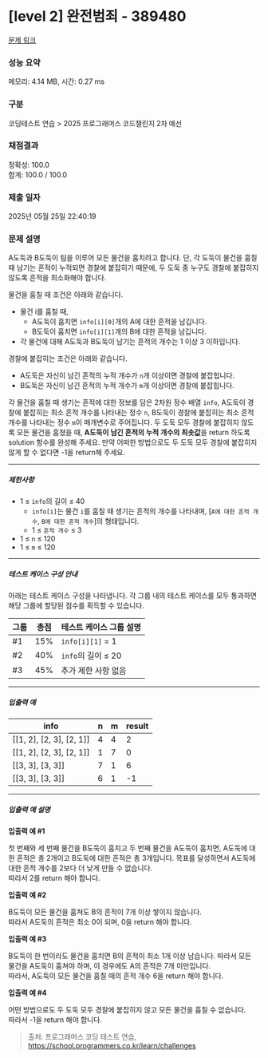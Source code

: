# [level 2] 완전범죄 - 389480 

[문제 링크](https://school.programmers.co.kr/learn/courses/30/lessons/389480) 

### 성능 요약

메모리: 4.14 MB, 시간: 0.27 ms

### 구분

코딩테스트 연습 > 2025 프로그래머스 코드챌린지 2차 예선

### 채점결과

정확성: 100.0<br/>합계: 100.0 / 100.0

### 제출 일자

2025년 05월 25일 22:40:19

### 문제 설명

<p>A도둑과 B도둑이 팀을 이루어 모든 물건을 훔치려고 합니다. 단, 각 도둑이 물건을 훔칠 때 남기는 흔적이 누적되면 경찰에 붙잡히기 때문에, 두 도둑 중 누구도 경찰에 붙잡히지 않도록 흔적을 최소화해야 합니다.</p>

<p>물건을 훔칠 때 조건은 아래와 같습니다.</p>

<ul>
<li>물건 i를 훔칠 때,

<ul>
<li>A도둑이 훔치면 <code>info[i][0]</code>개의 A에 대한 흔적을 남깁니다.</li>
<li>B도둑이 훔치면 <code>info[i][1]</code>개의 B에 대한 흔적을 남깁니다.</li>
</ul></li>
<li>각 물건에 대해 A도둑과 B도둑이 남기는 흔적의 개수는 1 이상 3 이하입니다.</li>
</ul>

<p>경찰에 붙잡히는 조건은 아래와 같습니다.</p>

<ul>
<li>A도둑은 자신이 남긴 흔적의 누적 개수가 <code>n</code>개 이상이면 경찰에 붙잡힙니다.</li>
<li>B도둑은 자신이 남긴 흔적의 누적 개수가 <code>m</code>개 이상이면 경찰에 붙잡힙니다.</li>
</ul>

<p>각 물건을 훔칠 때 생기는 흔적에 대한 정보를 담은 2차원 정수 배열 <code>info</code>, A도둑이 경찰에 붙잡히는 최소 흔적 개수를 나타내는 정수 <code>n</code>, B도둑이 경찰에 붙잡히는 최소 흔적 개수를 나타내는 정수 <code>m</code>이 매개변수로 주어집니다. 두 도둑 모두 경찰에 붙잡히지 않도록 모든 물건을 훔쳤을 때, <strong>A도둑이 남긴 흔적의 누적 개수의 최솟값</strong>을 return 하도록 solution 함수를 완성해 주세요. 만약 어떠한 방법으로도 두 도둑 모두 경찰에 붙잡히지 않게 할 수 없다면 -1을 return해 주세요.</p>

<hr>

<h5>제한사항</h5>

<ul>
<li>1 ≤ <code>info</code>의 길이 ≤ 40

<ul>
<li><code>info[i]</code>는 물건 <code>i</code>를 훔칠 때 생기는 흔적의 개수를 나타내며, [<code>A에 대한 흔적 개수</code>, <code>B에 대한 흔적 개수</code>]의 형태입니다.</li>
<li>1 ≤ <code>흔적 개수</code> ≤ 3</li>
</ul></li>
<li>1 ≤ <code>n</code> ≤ 120</li>
<li>1 ≤ <code>m</code> ≤ 120</li>
</ul>

<hr>

<h5>테스트 케이스 구성 안내</h5>

<p>아래는 테스트 케이스 구성을 나타냅니다. 각 그룹 내의 테스트 케이스를 모두 통과하면 해당 그룹에 할당된 점수를 획득할 수 있습니다.</p>
<table class="table">
        <thead><tr>
<th>그룹</th>
<th>총점</th>
<th>테스트 케이스 그룹 설명</th>
</tr>
</thead>
        <tbody><tr>
<td>#1</td>
<td>15%</td>
<td><code>info[i][1]</code> = 1</td>
</tr>
<tr>
<td>#2</td>
<td>40%</td>
<td><code>info</code>의 길이 ≤ 20</td>
</tr>
<tr>
<td>#3</td>
<td>45%</td>
<td>추가 제한 사항 없음</td>
</tr>
</tbody>
      </table>
<hr>

<h5>입출력 예</h5>
<table class="table">
        <thead><tr>
<th>info</th>
<th>n</th>
<th>m</th>
<th>result</th>
</tr>
</thead>
        <tbody><tr>
<td>[[1, 2], [2, 3], [2, 1]]</td>
<td>4</td>
<td>4</td>
<td>2</td>
</tr>
<tr>
<td>[[1, 2], [2, 3], [2, 1]]</td>
<td>1</td>
<td>7</td>
<td>0</td>
</tr>
<tr>
<td>[[3, 3], [3, 3]]</td>
<td>7</td>
<td>1</td>
<td>6</td>
</tr>
<tr>
<td>[[3, 3], [3, 3]]</td>
<td>6</td>
<td>1</td>
<td>-1</td>
</tr>
</tbody>
      </table>
<hr>

<h5>입출력 예 설명</h5>

<p><strong>입출력 예 #1</strong></p>

<p>첫 번째와 세 번째 물건을 B도둑이 훔치고 두 번째 물건을 A도둑이 훔치면, A도둑에 대한 흔적은 총 2개이고 B도둑에 대한 흔적은 총 3개입니다. 목표를 달성하면서 A도둑에 대한 흔적 개수를 2보다 더 낮게 만들 수 없습니다.<br>
따라서 2를 return 해야 합니다.</p>

<p><strong>입출력 예 #2</strong></p>

<p>B도둑이 모든 물건을 훔쳐도 B의 흔적이 7개 이상 쌓이지 않습니다.<br>
따라서 A도둑의 흔적은 최소 0이 되며, 0을 return 해야 합니다.</p>

<p><strong>입출력 예 #3</strong></p>

<p>B도둑이 한 번이라도 물건을 훔치면 B의 흔적이 최소 1개 이상 남습니다. 따라서 모든 물건을 A도둑이 훔쳐야 하며, 이 경우에도 A의 흔적은 7개 미만입니다.<br>
따라서, A도둑이 모든 물건을 훔칠 때의 흔적 개수 6을 return 해야 합니다.</p>

<p><strong>입출력 예 #4</strong></p>

<p>어떤 방법으로도 두 도둑 모두 경찰에 붙잡히지 않고 모든 물건을 훔칠 수 없습니다.<br>
따라서 -1을 return 해야 합니다.</p>


> 출처: 프로그래머스 코딩 테스트 연습, https://school.programmers.co.kr/learn/challenges